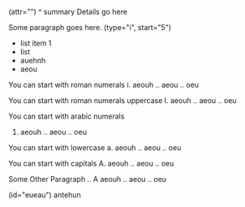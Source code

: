 (attr="")
^ summary
Details go here

Some paragraph goes here.
(type="i", start="5") 
- list item 1
- list 
- auehnh
- aeou

You can start with roman numerals
i. aeouh
.. aeou
.. oeu

You can start with roman numerals uppercase
I. aeouh
.. aeou
.. oeu

You can start with arabic numerals
1. aeouh
.. aeou
.. oeu

You can start with lowercase
a. aeouh
.. aeou
.. oeu

You can start with capitals
A. aeouh
.. aeou
.. oeu

Some Other Paragraph
.. A aeouh
.. aeou
.. oeu

(id="eueau")
antehun
